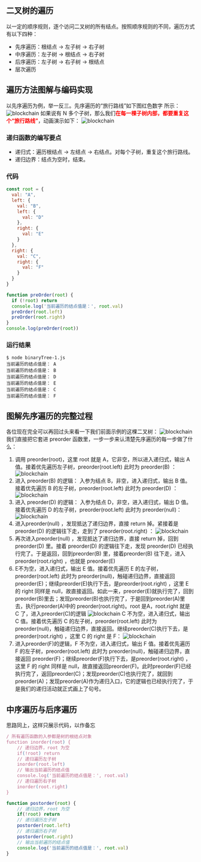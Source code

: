 ## 二叉树的遍历
以一定的顺序规则，逐个访问二叉树的所有结点。按照顺序规则的不同，遍历方式有以下四种：
* 先序遍历：根结点 -> 左子树 -> 右子树
* 中序遍历：左子树 -> 根结点 -> 右子树
* 后序遍历：左子树 -> 右子树 -> 根结点
* 层次遍历

## 遍历方法图解与编码实现
以先序遍历为例，举一反三。先序遍历的“旅行路线”如下图红色数字 所示：
![blockchain](~@assets/code-reviews/6.png)
如果说有 N 多个子树，那么我们<font color=red>**在每一棵子树内部，都要重复这个“旅行路线”**</font>，动画演示如下：
![blockchain](~@assets/code-reviews/7.gif)

### 递归函数的编写要点
* 递归式：遍历根结点 -> 左结点 -> 右结点。对每个子树，重复这个旅行路线。
* 递归边界：结点为空时，结束。

### 代码
```javascript
const root = {
  val: "A",
  left: {
    val: "B",
    left: {
      val: "D"
    },
    right: {
      val: "E"
    }
  },
  right: {
    val: "C",
    right: {
      val: "F"
    }
  }
}

function preOrder(root) {
  if (!root) return
  console.log('当前遍历的结点值是：', root.val)
  preOrder(root.left)
  preOrder(root.right)
}
console.log(preOrder(root))
```
### 运行结果
```
$ node binaryTree-1.js
当前遍历的结点值是： A
当前遍历的结点值是： B
当前遍历的结点值是： D
当前遍历的结点值是： E
当前遍历的结点值是： C
当前遍历的结点值是： F
```

## 图解先序遍历的完整过程
各位现在完全可以再回过头来看一下我们前面示例的这棵二叉树：
![blockchain](~@assets/code-reviews/8.png)
我们直接把它套进 preorder 函数里，一步一步来认清楚先序遍历的每一步做了什么：
1. 调用 preorder(root)，这里 root 就是 A，它非空，所以进入递归式，输出 A 值。接着优先遍历左子树，preorder(root.left) 此时为 preorder(B) ：
![blockchain](~@assets/code-reviews/9.png)
2. 进入 preorder(B) 的逻辑： 入参为结点 B，非空，进入递归式，输出 B 值。接着优先遍历 B 的左子树，preorder(root.left) 此时为 preorder(D) ：
![blockchain](~@assets/code-reviews/10.png)
3. 进入 preorder(D) 的逻辑： 入参为结点 D，非空，进入递归式，输出 D 值。接着优先遍历 D 的左子树，preorder(root.left) 此时为 preorder(null)：
![blockchain](~@assets/code-reviews/11.png)
4. 进入preorder(null) ，发现抵达了递归边界，直接 return 掉。紧接着是 preorder(D) 的逻辑往下走，走到了 preorder(root.right) ：
![blockchain](~@assets/code-reviews/12.png)
5. 再次进入preorder(null) ，发现抵达了递归边界，直接 return 掉，回到preorder(D) 里。接着 preorder(D) 的逻辑往下走，发现 preorder(D) 已经执行完了。于是返回，回到preorder(B) 里，接着preorder(B) 往下走，进入 preorder(root.right) ，也就是 preorder(E) 
6. E不为空，进入递归式，输出 E 值。接着优先遍历 E 的左子树，preorder(root.left) 此时为 preorder(null)，触碰递归边界，直接返回 preorder(E)；继续preorder(E)执行下去，是preorder(root.right) ，这里 E 的 right 同样是 null，故直接返回。如此一来，preorder(E)就执行完了，回到preorder(B)里去；发现preorder(B)也执行完了，于是回到preorder(A)里去，执行preorder(A)中的 preorder(root.right)。root 是A，root.right 就是 C 了，进入preorder(C)的逻辑
![blockchain](~@assets/code-reviews/13.png)
C 不为空，进入递归式，输出 C 值。接着优先遍历 C 的左子树，preorder(root.left) 此时为 preorder(null)，触碰递归边界，直接返回。继续preorder(C)执行下去，是preorder(root.right) ，这里 C 的 right 是 F：
![blockchain](~@assets/code-reviews/14.png)
7. 进入preorder(F)的逻辑，F 不为空，进入递归式，输出 F 值。接着优先遍历 F 的左子树，preorder(root.left) 此时为 preorder(null)，触碰递归边界，直接返回 preorder(F)；继续preorder(F)执行下去，是preorder(root.right) ，这里 F 的 right 同样是 null，故直接返回preorder(F)。此时preorder(F)已经执行完了，返回preorder(C)；发现preorder(C)也执行完了，就回到 preorder(A)；发现preorder(A)作为递归入口，它的逻辑也已经执行完了，于是我们的递归活动就正式画上了句号。

## 中序遍历与后序遍历
思路同上，这样只展示代码，以作备忘
```javascript
/ 所有遍历函数的入参都是树的根结点对象
function inorder(root) {
    // 递归边界，root 为空
    if(!root) return
    // 递归遍历左子树 
    inorder(root.left)  
    // 输出当前遍历的结点值
    console.log('当前遍历的结点值是：', root.val)  
    // 递归遍历右子树  
    inorder(root.right)
}
```

```javascript
function postorder(root) {
    // 递归边界，root 为空
    if(!root) return
    // 递归遍历左子树 
    postorder(root.left)  
    // 递归遍历右子树  
    postorder(root.right)
    // 输出当前遍历的结点值
    console.log('当前遍历的结点值是：', root.val)  
}
```

